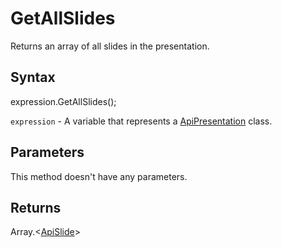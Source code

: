 # GetAllSlides

Returns an array of all slides in the presentation.

## Syntax

expression.GetAllSlides();

`expression` - A variable that represents a [ApiPresentation](../ApiPresentation.md) class.

## Parameters

This method doesn't have any parameters.

## Returns

Array.<[ApiSlide](../../ApiSlide/ApiSlide.md)>